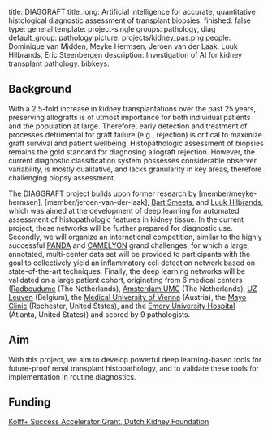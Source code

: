 title: DIAGGRAFT
title_long: Artificial intelligence for accurate, quantitative histological diagnostic assessment of transplant biopsies.
finished: false 
type: general 
template: project-single 
groups: pathology, diag 
default_group: pathology
picture: projects/kidney_pas.png 
people: Dominique van Midden, Meyke Hermsen, Jeroen van der Laak, Luuk Hilbrands, Eric Steenbergen
description: Investigation of AI for kidney transplant pathology. 
bibkeys:

## Background
With a 2.5-fold increase in kidney transplantations over the past 25 years, preserving allografts is of utmost importance for both individual patients and the population at large. Therefore, early detection and treatment of processes detrimental for graft failure (e.g., rejection) is critical to maximize graft survival and patient wellbeing. Histopathologic assessment of biopsies remains the gold standard for diagnosing allograft rejection. However, the current diagnostic classification system possesses considerable observer variability, is mostly qualitative, and lacks granularity in key areas, therefore challenging biopsy assessment. 

The DIAGGRAFT project builds upon former research by [member/meyke-hermsen], [member/jeroen-van-der-laak], [Bart Smeets]( https://www.radboudumc.nl/personen/bart-smeets), and [Luuk Hilbrands]( https://www.radboudumc.nl/personen/luuk-hilbrands), which was aimed at the development of deep learning for automated assessment of histopathologic features in kidney tissue. In the current project, these networks will be further prepared for diagnostic use. Secondly, we will organize an international competition, similar to the highly successful [PANDA](https://panda.grand-challenge.org/) and [CAMELYON](https://camelyon17.grand-challenge.org/) grand challenges, for which a large, annotated, multi-center data set will be provided to participants with the goal to collectively yield an inflammatory cell detection network based on state-of-the-art techniques. Finally, the deep learning networks will be validated on a large patient cohort, originating from 6 medical centers ([Radboudumc](https://www.radboudumc.nl/patientenzorg) (The Netherlands), [Amsterdam UMC](https://www.amc.nl/web/home.htm) (The Netherlands), [UZ Leuven](https://www.uzleuven.be/en) (Belgium), the [Medical University of Vienna](https://www.meduniwien.ac.at/web/en/) (Austria), the [Mayo Clinic](https://www.mayoclinic.org/) (Rochester, United States), and the [Emory University Hospital]( https://med.emory.edu/) (Atlanta, United States)) and scored by 9 pathologists. 


## Aim
With this project, we aim to develop powerful deep learning-based tools for future-proof renal transplant histopathology, and to validate these tools for implementation in routine diagnostics.

## Funding

[Kolff+ Success Accelerator Grant, Dutch Kidney Foundation](https://nierstichting.nl)
